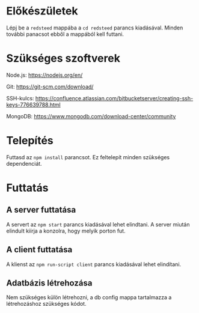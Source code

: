 # Előkészületek

Lépj be a `redsteed` mappába a `cd redsteed` parancs kiadásával. Minden további panacsot ebből a mappából kell futtani.

# Szükséges szoftverek

Node.js: https://nodejs.org/en/

Git: https://git-scm.com/download/

SSH-kulcs: https://confluence.atlassian.com/bitbucketserver/creating-ssh-keys-776639788.html

MongoDB: https://www.mongodb.com/download-center/community

# Telepítés

Futtasd az `npm install` parancsot. Ez feltelepít minden szükséges dependenciát.

# Futtatás

## A server futtatása
A servert az `npm start` parancs kiadásával lehet elindtani. A server miután elindult kiírja a konzolra, hogy melyik porton fut.

## A client futtatása
A klienst az `npm run-script client` parancs kiadásával lehet elindítani.

## Adatbázis létrehozása
Nem szükséges külön létrehozni, a db config mappa tartalmazza a létrehozáshoz szükséges kódot.
